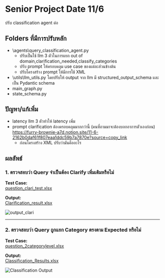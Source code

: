 # Senior Project Date 11/6
ปรับ classification agent ต่อ

## Folders ที่มีการปรับหลัก
- \agents\query_classification_agent.py
  - ปรับเป็นใช้ llm 3 ตัวในการแยก out of domain,clarification_needed,classify_categories
  - ปรับ prompt ให้ครอบคลุม use case ของแต่ละส่วนข้างต้น
  - ปรับโครงสร้าง prompt ให้มีการใช้ XML 
- \utils\llm_utils.py โดยปรับให้ output จาก llm มี structured_output_schema และเป็น Pydantic schema
- main_graph.py
- state_schema.py

## ปัญหา/แก้เพิ่ม
- latency llm 3 ตัวทำให้ latency เพิ่ม
- prompt clarification ต้องครอบคลุมมากกว่านี้ (คนที่ถามมาจะต้องบอกอาการตัวเองก่อน)
    https://furry-brownie-a7d.notion.site/11-6-2162b0daf61f807eaa1ddc59b7a7870e?source=copy_link
  - ก่อนโครงสร้าง XML ปรับว่ามันคืออะไร

## ผลลัพธ์

### 1. ตรวจสอบว่า Query จำเป็นต้อง Clarify เพิ่มเติมหรือไม่

**Test Case:**  
[question_clari_test.xlsx](https://raw.githubusercontent.com/ffahpatcha/senior_project_update/main/seniorProject_withStruture_Output_11_6/test_case/question_clari_test.xlsx)

**Output:**  
[Clarification_result.xlsx](https://raw.githubusercontent.com/ffahpatcha/senior_project_update/main/seniorProject_withStruture_Output_11_6/test_case/output/results_clari.xlsx)

![output_clari](https://github.com/user-attachments/assets/a9145a4f-eabb-4b75-b21b-a576e9484b64)




---

### 2. ตรวจสอบว่า Query ถูกแยก Category ตรงตาม Expected หรือไม่

**Test Case:**  
[question_2categorylevel.xlsx](https://raw.githubusercontent.com/ffahpatcha/senior_project_update/main/seniorProject_withStruture_Output_11_6/test_case/question_2categorylevel.xlsx)

**Output:**  
[Classification_Results.xlsx](https://raw.githubusercontent.com/ffahpatcha/senior_project_update/main/seniorProject_withStruture_Output_11_6/test_case/output/category_classi_result.xlsx)

![Classification Output](https://github.com/user-attachments/assets/2712d464-b016-4a9c-91da-517c2920e77d)





